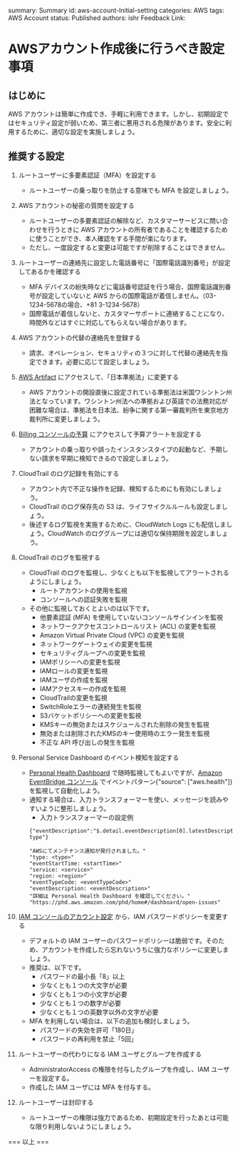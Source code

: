 
summary: Summary
id: aws-account-Initial-setting
categories: AWS
tags: AWS Account
status: Published
authors: ishr
Feedback Link: 


# AWSアカウント作成後に行うべき設定事項

## はじめに

AWS アカウントは簡単に作成でき、手軽に利用できます。しかし、初期設定ではセキュリティ設定が弱いため、第三者に悪用される危険があります。安全に利用するために、適切な設定を実施しましょう。

## 推奨する設定

1. ルートユーザーに多要素認証（MFA）を設定する
    - ルートユーザーの乗っ取りを防止する意味でも MFA を設定しましょう。

1. AWS アカウントの秘密の質問を設定する
    - ルートユーザーの多要素認証の解除など、カスタマーサービスに問い合わせを行うときに AWS アカウントの所有者であることを確認するために使うことができ、本人確認をする手間が楽になります。
    - ただし、一度設定すると変更は可能ですが削除することはできません。

1. ルートユーザーの連絡先に設定した電話番号に「国際電話識別番号」が設定してあるかを確認する
    - MFA デバイスの紛失時などに電話番号認証を行う場合、国際電話識別番号が設定していないと AWS からの国際電話が着信しません。（03-1234-5678の場合、+81 3-1234-5678）
    - 国際電話が着信しないと、カスタマーサポートに連絡することになり、時間外などはすぐに対応してもらえない場合があります。

1. AWS アカウントの代替の連絡先を登録する
    - 請求、オペレーション、セキュリティの３つに対して代替の連絡先を指定できます。必要に応じて設定しましょう。

1. [AWS Artifact](https://console.aws.amazon.com/artifact/home) にアクセスして、「日本準拠法」に変更する
    - AWS アカウントの開設直後に設定されている準拠法は米国ワシントン州法となっています。ワシントン州法への準拠および英語での法務対応が困難な場合は、準拠法を日本法、紛争に関する第一審裁判所を東京地方裁判所に変更しましょう。

1. [Billing コンソールの予算](https://console.aws.amazon.com/billing/home#/budgets/overview) にアクセスして予算アラートを設定する
    - アカウントの乗っ取りや誤ったインスタンスタイプの起動など、予期しない請求を早期に検知できるので設定しましょう。

1. CloudTrail のログ記録を有効にする
    - アカウント内で不正な操作を記録、検知するためにも有効にしましょう。
    - CloudTrail のログ保存先の S3 は、ライフサイクルルールも設定しましょう。
    - 後述するログ監視を実施するために、CloudWatch Logs にも配信しましょう。CloudWatch のロググループには適切な保持期限を設定しましょう。

1. CloudTrail のログを監視する
    - CloudTrail のログを監視し、少なくとも以下を監視してアラートされるようにしましょう。
        - ルートアカウントの使用を監視
        - コンソールへの認証失敗を監視
    - その他に監視しておくとよいのは以下です。
        - 他要素認証 (MFA) を使用していないコンソールサインインを監視
        - ネットワークアクセスコントロールリスト (ACL) の変更を監視
        - Amazon Virtual Private Cloud (VPC) の変更を監視
        - ネットワークゲートウェイの変更を監視
        - セキュリティグループへの変更を監視
        - IAMポリシーへの変更を監視
        - IAMロールの変更を監視
        - IAMユーザの作成を監視
        - IAMアクセスキーの作成を監視
        - CloudTrailの変更を監視
        - SwitchRoleエラーの連続発生を監視
        - S3バケットポリシーへの変更を監視
        - KMSキーの無効またはスケジュールされた削除の発生を監視
        - 無効または削除されたKMSのキー使用時のエラー発生を監視
        - 不正な API 呼び出しの発生を監視

1. Personal Service Dashboard のイベント検知を設定する
    - [Personal Health Dashboard](https://phd.aws.amazon.com/phd/home) で随時監視してもよいですが、[Amazon EventBridge コンソール](https://ap-northeast-1.console.aws.amazon.com/events/home?region=ap-northeast-1#/) でイベントパターン{"source": ["aws.health"]}を監視して自動化しよう。
    - 通知する場合は、入力トランスフォーマーを使い、メッセージを読みやすいように整形しましょう。
        - 入力トランスフォーマーの設定例
        ```
        {"eventDescription":"$.detail.eventDescription[0].latestDescription","eventTypeCode":"$.detail.eventTypeCode","region":"$.region","service":"$.detail.service","startTime":"$.detail.startTime","type":"$.detail-type"}
        ```
        ```
        "AWSにてメンテナンス通知が発行されました。"
        "type: <type>"
        "eventStartTime: <startTime>"
        "service: <service>"
        "region: <region>"
        "eventTypeCode: <eventTypeCode>"
        "eventDescription: <eventDescription>"
        "詳細は Personal Health Dashboard を確認してください。"
        "https://phd.aws.amazon.com/phd/home#/dashboard/open-issues"
        ```

1. [IAM コンソールのアカウント設定](https://console.aws.amazon.com/iam/home#/account_settings) から、IAM パスワードポリシーを変更する
    - デフォルトの IAM ユーザーのパスワードポリシーは脆弱です。そのため、アカウントを作成したら忘れないうちに強力なポリシーに変更しましょう。
    - 推奨は、以下です。
        - パスワードの最小長「8」以上
        - 少なくとも１つの大文字が必要
        - 少なくとも１つの小文字が必要
        - 少なくとも１つの数字が必要
        - 少なくとも１つの英数字以外の文字が必要
    - MFA を利用しない場合は、以下の追加も検討しましょう。
        - パスワードの失効を許可「180日」
        - パスワードの再利用を禁止「5回」

1. ルートユーザーの代わりになる IAM ユーザとグループを作成する
    - AdministratorAccess の権限を付与したグループを作成し、IAM ユーザーを設定する。
    - 作成した IAM ユーザには MFA を付与する。

1. ルートユーザーは封印する
    - ルートユーザーの権限は強力であるため、初期設定を行ったあとは可能な限り利用しないようにしましょう。


=== 以上 ===
